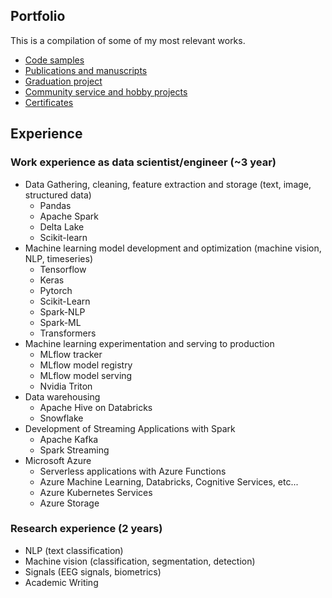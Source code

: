 ## Portfolio

This is a compilation of some of my most relevant works. 

- [Code samples](https://github.com/hector6298/my-work-portfolio/tree/gh-pages/portfolio/code%20samples)
- [Publications and manuscripts](https://github.com/hector6298/my-work-portfolio/tree/gh-pages/portfolio/Manuscripts)
- [Graduation project](https://github.com/hector6298/my-work-portfolio/tree/gh-pages/portfolio/Graduation%20Project)
- [Community service and hobby projects](https://github.com/hector6298/my-work-portfolio/tree/gh-pages/portfolio/Projects)
- [Certificates](https://github.com/hector6298/my-work-portfolio/tree/gh-pages/portfolio/certificates)

## Experience 

### Work experience as data scientist/engineer (~3 year)
- Data Gathering, cleaning, feature extraction and storage (text, image, structured data)
    - Pandas
    - Apache Spark
    - Delta Lake
    - Scikit-learn
- Machine learning model development and optimization (machine vision, NLP, timeseries)
    - Tensorflow
    - Keras
    - Pytorch
    - Scikit-Learn
    - Spark-NLP
    - Spark-ML
    - Transformers
- Machine learning experimentation and serving to production
    - MLflow tracker
    - MLflow model registry
    - MLflow model serving
    - Nvidia Triton
- Data warehousing 
    - Apache Hive on Databricks
    - Snowflake
- Development of Streaming Applications with Spark
    - Apache Kafka
    - Spark Streaming
- Microsoft Azure
    - Serverless applications with Azure Functions
    - Azure Machine Learning, Databricks, Cognitive Services, etc...
    - Azure Kubernetes Services
    - Azure Storage

### Research experience (2 years)
- NLP (text classification)
- Machine vision (classification, segmentation, detection)
- Signals (EEG signals, biometrics)
- Academic Writing

